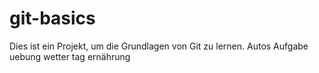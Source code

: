 # git-basics
Dies ist ein Projekt, um die Grundlagen von Git zu lernen.
Autos
Aufgabe
uebung
wetter
tag
ernährung
